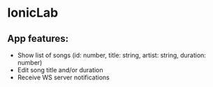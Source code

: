 # IonicLab
## App features:
* Show list of songs (id: number, title: string, artist: string, duration: number)
* Edit song title and/or duration
* Receive WS server notifications

